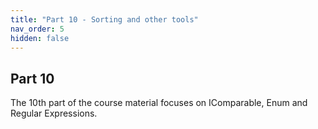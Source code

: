 ```yaml
---
title: "Part 10 - Sorting and other tools"
nav_order: 5
hidden: false
---
```


## Part 10

The 10th part of the course material focuses on IComparable, Enum and Regular Expressions.